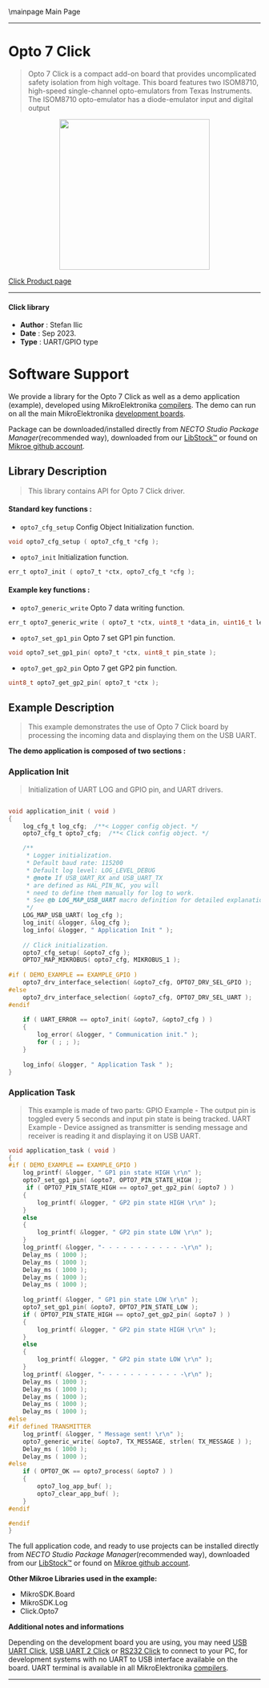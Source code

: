 \mainpage Main Page

---
# Opto 7 Click

> Opto 7 Click is a compact add-on board that provides uncomplicated safety isolation from high voltage. This board features two ISOM8710, high-speed single-channel opto-emulators from Texas Instruments. The ISOM8710 opto-emulator has a diode-emulator input and digital output

<p align="center">
  <img src="https://download.mikroe.com/images/click_for_ide/opto7_click.png" height=300px>
</p>

[Click Product page](https://www.mikroe.com/opto-7-click)

---


#### Click library

- **Author**        : Stefan Ilic
- **Date**          : Sep 2023.
- **Type**          : UART/GPIO type


# Software Support

We provide a library for the Opto 7 Click
as well as a demo application (example), developed using MikroElektronika
[compilers](https://www.mikroe.com/necto-studio).
The demo can run on all the main MikroElektronika [development boards](https://www.mikroe.com/development-boards).

Package can be downloaded/installed directly from *NECTO Studio Package Manager*(recommended way), downloaded from our [LibStock&trade;](https://libstock.mikroe.com) or found on [Mikroe github account](https://github.com/MikroElektronika/mikrosdk_click_v2/tree/master/clicks).

## Library Description

> This library contains API for Opto 7 Click driver.

#### Standard key functions :

- `opto7_cfg_setup` Config Object Initialization function.
```c
void opto7_cfg_setup ( opto7_cfg_t *cfg );
```

- `opto7_init` Initialization function.
```c
err_t opto7_init ( opto7_t *ctx, opto7_cfg_t *cfg );
```

#### Example key functions :

- `opto7_generic_write` Opto 7 data writing function.
```c
err_t opto7_generic_write ( opto7_t *ctx, uint8_t *data_in, uint16_t len );
```

- `opto7_set_gp1_pin` Opto 7 set GP1 pin function.
```c
void opto7_set_gp1_pin( opto7_t *ctx, uint8_t pin_state );
```

- `opto7_get_gp2_pin` Opto 7 get GP2 pin function.
```c
uint8_t opto7_get_gp2_pin( opto7_t *ctx );
```

## Example Description

> This example demonstrates the use of Opto 7 Click board by processing
  the incoming data and displaying them on the USB UART.

**The demo application is composed of two sections :**

### Application Init

> Initialization of UART LOG and GPIO pin, and UART drivers.

```c

void application_init ( void ) 
{
    log_cfg_t log_cfg;  /**< Logger config object. */
    opto7_cfg_t opto7_cfg;  /**< Click config object. */

    /** 
     * Logger initialization.
     * Default baud rate: 115200
     * Default log level: LOG_LEVEL_DEBUG
     * @note If USB_UART_RX and USB_UART_TX 
     * are defined as HAL_PIN_NC, you will 
     * need to define them manually for log to work. 
     * See @b LOG_MAP_USB_UART macro definition for detailed explanation.
     */
    LOG_MAP_USB_UART( log_cfg );
    log_init( &logger, &log_cfg );
    log_info( &logger, " Application Init " );
    
    // Click initialization.
    opto7_cfg_setup( &opto7_cfg );
    OPTO7_MAP_MIKROBUS( opto7_cfg, MIKROBUS_1 );
    
#if ( DEMO_EXAMPLE == EXAMPLE_GPIO )
    opto7_drv_interface_selection( &opto7_cfg, OPTO7_DRV_SEL_GPIO );
#else
    opto7_drv_interface_selection( &opto7_cfg, OPTO7_DRV_SEL_UART );
#endif
    
    if ( UART_ERROR == opto7_init( &opto7, &opto7_cfg ) ) 
    {
        log_error( &logger, " Communication init." );
        for ( ; ; );
    }
    
    log_info( &logger, " Application Task " );
}

```

### Application Task

> This example is made of two parts:
> GPIO Example - The output pin is toggled every 5 seconds and input pin state is being tracked.
> UART Example - Device assigned as transmitter is sending message and receiver is reading it and displaying it on USB UART.

```c
void application_task ( void ) 
{
#if ( DEMO_EXAMPLE == EXAMPLE_GPIO )
    log_printf( &logger, " GP1 pin state HIGH \r\n" );
    opto7_set_gp1_pin( &opto7, OPTO7_PIN_STATE_HIGH );
     if ( OPTO7_PIN_STATE_HIGH == opto7_get_gp2_pin( &opto7 ) )
    {
        log_printf( &logger, " GP2 pin state HIGH \r\n" );
    }
    else
    {
        log_printf( &logger, " GP2 pin state LOW \r\n" );
    }
    log_printf( &logger, "- - - - - - - - - - - -\r\n" );
    Delay_ms ( 1000 );
    Delay_ms ( 1000 );
    Delay_ms ( 1000 );
    Delay_ms ( 1000 );
    Delay_ms ( 1000 );
    
    log_printf( &logger, " GP1 pin state LOW \r\n" );
    opto7_set_gp1_pin( &opto7, OPTO7_PIN_STATE_LOW );
    if ( OPTO7_PIN_STATE_HIGH == opto7_get_gp2_pin( &opto7 ) )
    {
        log_printf( &logger, " GP2 pin state HIGH \r\n" );
    }
    else
    {
        log_printf( &logger, " GP2 pin state LOW \r\n" );
    }
    log_printf( &logger, "- - - - - - - - - - - -\r\n" );
    Delay_ms ( 1000 );
    Delay_ms ( 1000 );
    Delay_ms ( 1000 );
    Delay_ms ( 1000 );
    Delay_ms ( 1000 );
#else
#if defined TRANSMITTER
    log_printf( &logger, " Message sent! \r\n" );
    opto7_generic_write( &opto7, TX_MESSAGE, strlen( TX_MESSAGE ) );
    Delay_ms ( 1000 );
    Delay_ms ( 1000 );
#else
    if ( OPTO7_OK == opto7_process( &opto7 ) ) 
    {
        opto7_log_app_buf( );
        opto7_clear_app_buf( );
    }
#endif

#endif
}
```

The full application code, and ready to use projects can be installed directly from *NECTO Studio Package Manager*(recommended way), downloaded from our [LibStock&trade;](https://libstock.mikroe.com) or found on [Mikroe github account](https://github.com/MikroElektronika/mikrosdk_click_v2/tree/master/clicks).

**Other Mikroe Libraries used in the example:**

- MikroSDK.Board
- MikroSDK.Log
- Click.Opto7

**Additional notes and informations**

Depending on the development board you are using, you may need
[USB UART Click](https://www.mikroe.com/usb-uart-click),
[USB UART 2 Click](https://www.mikroe.com/usb-uart-2-click) or
[RS232 Click](https://www.mikroe.com/rs232-click) to connect to your PC, for
development systems with no UART to USB interface available on the board. UART
terminal is available in all MikroElektronika
[compilers](https://shop.mikroe.com/compilers).

---
